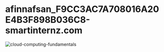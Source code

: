 # afinnafsan_F9CC3AC7A708016A20E4B3F898B036C8-smartinternz.com

![cloud-computing-fundamentals](https://github.com/afin-nafsan/afinnafsan_F9CC3AC7A708016A20E4B3F898B036C8-smartinternz.com/assets/148749686/bf7a409e-cb8c-4279-9f62-9820a5aa7bf2)
